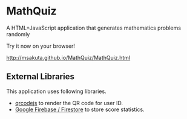 # MathQuiz
A HTML+JavaScript application that generates mathematics problems randomly

Try it now on your browser!

http://msakuta.github.io/MathQuiz/MathQuiz.html


## External Libraries

This application uses following libraries.

* [qrcodejs](https://github.com/davidshimjs/qrcodejs) to render the QR code for user ID.
* [Google Firebase / Firestore](https://firebase.google.com/?hl=ja) to store score statistics.

